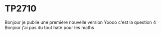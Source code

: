 # TP2710
Bonjour je publie une première nouvelle version
Yoooo c'est la question 4
Bonjour j'ai pas du tout hate pour les maths
